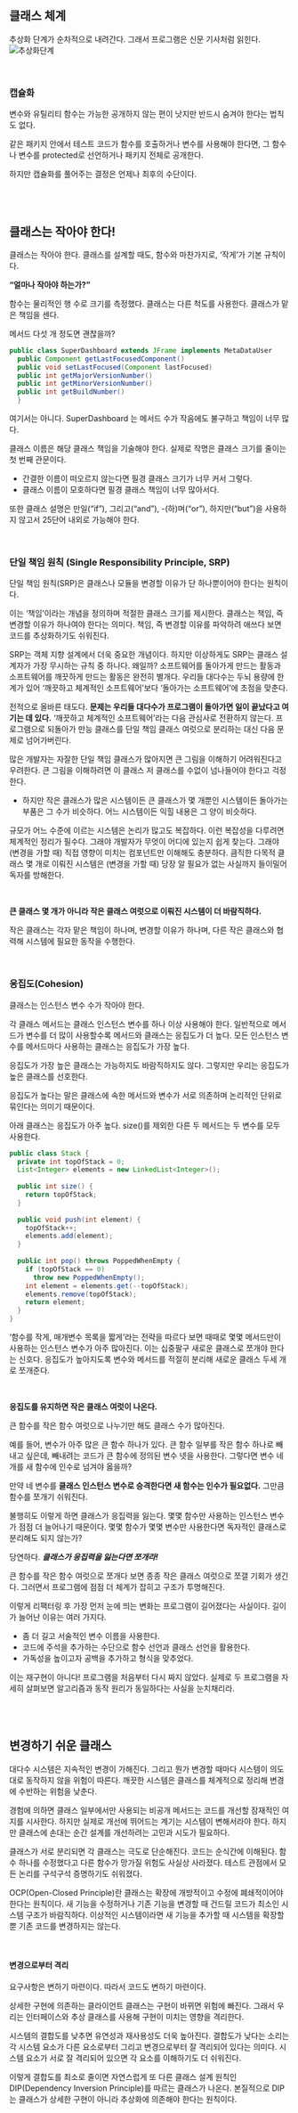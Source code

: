 ## 클래스 체계

추상화 단계가 순차적으로 내려간다. 그래서 프로그램은 신문 기사처럼 읽힌다.
![추상화단계](https://velog.velcdn.com/images/shin_mg/post/29027362-0373-4e93-888a-5695b7b4db4e/image.png)

<br>

### 캡슐화
변수와 유틸리티 함수는 가능한 공개하지 않는 편이 낫지만 반드시 숨겨야 한다는 법칙도 없다.

같은 패키지 안에서 테스트 코드가 함수를 호출하거나 변수를 사용해야 한다면, 그 함수나 변수를 protected로 선언하거나 패키지 전체로 공개한다.

하지만 캡슐화를 풀어주는 결정은 언제나 최후의 수단이다.

<br><br>

## 클래스는 작아야 한다!

클래스는 작아야 한다. 클래스를 설계할 때도, 함수와 마찬가지로, ‘작게’가 기본 규칙이다.

**“얼마나 작아야 하는가?”**

함수는 물리적인 행 수로 크기를 측정했다. 클래스는 다른 척도를 사용한다. 클래스가 맡은 책임을 센다.


메서드 다섯 개 정도면 괜찮을까? 

```java
public class SuperDashboard extends JFrame implements MetaDataUser 
  public Component getLastFocusedComponent()
  public void setLastFocused(Component lastFocused)
  public int getMajorVersionNumber()
  public int getMinorVersionNumber()
  public int getBuildNumber() 
  }
```

여기서는 아니다. SuperDashboard 는 메서드 수가 작음에도 불구하고 책임이 너무 많다.


클래스 이름은 해당 클래스 책임을 기술해야 한다. 실제로 작명은 클래스 크기를 줄이는 첫 번째 관문이다. 

- 간결한 이름이 떠오르지 않는다면 필경 클래스 크기가 너무 커서 그렇다. 
- 클래스 이름이 모호하다면 필경 클래스 책임이 너무 많아서다.

또한 클래스 설명은 만일(“if”), 그리고(“and”), -(하)며(“or”), 하지만(“but”)을 사용하지 않고서 25단어 내외로 가능해야 한다.

<br>

### 단일 책임 원칙 (Single Responsibility Principle, SRP)

단일 책임 원칙(SRP)은 클래스나 모듈을 변경할 이유가 단 하나뿐이어야 한다는 원칙이다.

이는 ‘책임’이라는 개념을 정의하며 적절한 클래스 크기를 제시한다. 클래스는 책임, 즉 변경할 이유가 하나여야 한다는 의미다. 책임, 즉 변경할 이유를 파악하려 애쓰다 보면 코드를 추상화하기도 쉬워진다.


SRP는 객체 지향 설계에서 더욱 중요한 개념이다. 하지만 이상하게도 SRP는 클래스 설계자가 가장 무시하는 규칙 중 하나다. 왜일까? 소프트웨어를 돌아가게 만드는 활동과 소프트웨어를 깨끗하게 만드는 활동은 완전히 별개다. 우리들 대다수는 두뇌 용량에 한계가 있어 ‘깨끗하고 체계적인 소프트웨어’보다 ‘돌아가는 소프트웨어’에 초점을 맞춘다. 

전적으로 올바른 태도다. **문제는 우리들 대다수가 프로그램이 돌아가면 일이 끝났다고 여기는 데 있다.** ‘깨끗하고 체계적인 소프트웨어’라는 다음 관심사로 전환하지 않는다. 프로그램으로 되돌아가 만능 클래스를 단일 책임 클래스 여럿으로 분리하는 대신 다음 문제로 넘어가버린다.


많은 개발자는 자잘한 단일 책임 클래스가 많아지면 큰 그림을 이해하기 어려워진다고 우려한다. 큰 그림을 이해하려면 이 클래스 저 클래스를 수없이 넘나들어야 한다고 걱정한다.
- 하지만 작은 클래스가 많은 시스템이든 큰 클래스가 몇 개뿐인 시스템이든 돌아가는 부품은 그 수가 비슷하다. 어느 시스템이든 익힐 내용은 그 양이 비슷하다.


규모가 어느 수준에 이르는 시스템은 논리가 많고도 복잡하다. 이런 복잡성을 다루려면 체계적인 정리가 필수다. 그래야 개발자가 무엇이 어디에 있는지 쉽게 찾는다. 그래야 (변경을 가할 때) 직접 영향이 미치는 컴포넌트만 이해해도 충분하다. 큼직한 다목적 클래스 몇 개로 이뤄진 시스템은 (변경을 가할 때) 당장 알 필요가 없는 사실까지 들이밀어 독자를 방해한다.

<br>

**큰 클래스 몇 개가 아니라 작은 클래스 여럿으로 이뤄진 시스템이 더 바람직하다.** 

작은 클래스는 각자 맡은 책임이 하나며, 변경할 이유가 하나며, 다른 작은 클래스와 협력해 시스템에 필요한 동작을 수행한다.


<br>

### 응집도(Cohesion)

클래스는 인스턴스 변수 수가 작아야 한다. 

각 클래스 메서드는 클래스 인스턴스 변수를 하나 이상 사용해야 한다. 일반적으로 메서드가 변수를 더 많이 사용할수록 메서드와 클래스는 응집도가 더 높다. 모든 인스턴스 변수를 메서드마다 사용하는 클래스는 응집도가 가장 높다.


응집도가 가장 높은 클래스는 가능하지도 바람직하지도 않다. 그렇지만 우리는 응집도가 높은 클래스를 선호한다. 

응집도가 높다는 말은 클래스에 속한 메서드와 변수가 서로 의존하며 논리적인 단위로 묶인다는 의미기 때문이다.


아래 클래스는 응집도가 아주 높다. size()를 제외한 다른 두 메서드는 두 변수를 모두 사용한다.
```java
public class Stack {
  private int topOfStack = 0;
  List<Integer> elements = new LinkedList<Integer>();
  
  public int size() { 
    return topOfStack;
  }
  
  public void push(int element) { 
    topOfStack++; 
    elements.add(element);
  }
  
  public int pop() throws PoppedWhenEmpty {
    if (topOfStack == 0)
      throw new PoppedWhenEmpty();
    int element = elements.get(--topOfStack); 
    elements.remove(topOfStack);
    return element;
  } 
}
```

‘함수를 작게, 매개변수 목록을 짧게’라는 전략을 따르다 보면 때때로 몇몇 메서드만이 사용하는 인스턴스 변수가 아주 많아진다. 이는 십중팔구 새로운 클래스로 쪼개야 한다는 신호다. 응집도가 높아지도록 변수와 메서드를 적절히 분리해 새로운 클래스 두세 개로 쪼개준다.

<br>

**응집도를 유지하면 작은 클래스 여럿이 나온다.**

큰 함수를 작은 함수 여럿으로 나누기만 해도 클래스 수가 많아진다.

예를 들어, 변수가 아주 많은 큰 함수 하나가 있다. 큰 함수 일부를 작은 함수 하나로 빼내고 싶은데, 빼내려는 코드가 큰 함수에 정의된 변수 넷을 사용한다. 그렇다면 변수 네 개를 새 함수에 인수로 넘겨야 옳을까? 

만약 네 변수를 **클래스 인스턴스 변수로 승격한다면 새 함수는 인수가 필요없다.** 그만큼 함수를 쪼개기 쉬워진다.

불행히도 이렇게 하면 클래스가 응집력을 잃는다. 몇몇 함수만 사용하는 인스턴스 변수가 점점 더 늘어나기 때문이다. 몇몇 함수가 몇몇 변수만 사용한다면 독자적인 클래스로 분리해도 되지 않는가? 

당연하다. **_클래스가 응집력을 잃는다면 쪼개라!_**



큰 함수를 작은 함수 여럿으로 쪼개다 보면 종종 작은 클래스 여럿으로 쪼갤 기회가 생긴다. 그러면서 프로그램에 점점 더 체계가 잡히고 구조가 투명해진다.

이렇게 리팩터링 후 가장 먼저 눈에 띄는 변화는 프로그램이 길어졌다는 사실이다. 길이가 늘어난 이유는 여러 가지다.

- 좀 더 길고 서술적인 변수 이름을 사용한다. 
- 코드에 주석을 추가하는 수단으로 함수 선언과 클래스 선언을 활용한다. 
- 가독성을 높이고자 공백을 추가하고 형식을 맞추었다.


이는 재구현이 아니다! 프로그램을 처음부터 다시 짜지 않았다. 실제로 두 프로그램을 자세히 살펴보면 알고리즘과 동작 원리가 동일하다는 사실을 눈치채리라.


<br><br>


## 변경하기 쉬운 클래스

대다수 시스템은 지속적인 변경이 가해진다. 그리고 뭔가 변경할 때마다 시스템이 의도대로 동작하지 않을 위험이 따른다. 깨끗한 시스템은 클래스를 체계적으로 정리해 변경에 수반하는 위험을 낮춘다.

경험에 의하면 클래스 일부에서만 사용되는 비공개 메서드는 코드를 개선할 잠재적인 여지를 시사한다. 하지만 실제로 개선에 뛰어드는 계기는 시스템이 변해서라야 한다. 하지만 클래스에 손대는 순간 설계를 개선하려는 고민과 시도가 필요하다.



클래스가 서로 분리되면 각 클래스는 극도로 단순해진다. 코드는 순식간에 이해된다. 함수 하나를 수정했다고 다른 함수가 망가질 위험도 사실상 사라졌다. 테스트 관점에서 모든 논리를 구석구석 증명하기도 쉬워졌다. 



OCP(Open-Closed Principle)란 클래스는 확장에 개방적이고 수정에 폐쇄적이어야 한다는 원칙이다. 
새 기능을 수정하거나 기존 기능을 변경할 때 건드릴 코드가 최소인 시스템 구조가 바람직하다. 이상적인 시스템이라면 새 기능을 추가할 때 시스템을 확장할 뿐 기존 코드를 변경하지는 않는다.

<br>

#### 변경으로부터 격리

요구사항은 변하기 마련이다. 따라서 코드도 변하기 마련이다.

상세한 구현에 의존하는 클라이언트 클래스는 구현이 바뀌면 위험에 빠진다. 그래서 우리는 인터페이스와 추상 클래스를 사용해 구현이 미치는 영향을 격리한다.


시스템의 결합도를 낮추면 유연성과 재사용성도 더욱 높아진다. 결합도가 낮다는 소리는 각 시스템 요소가 다른 요소로부터 그리고 변경으로부터 잘 격리되어 있다는 의미다. 시스템 요소가 서로 잘 격리되어 있으면 각 요소를 이해하기도 더 쉬워진다.


이렇게 결합도를 최소로 줄이면 자연스럽게 또 다른 클래스 설계 원칙인 DIP(Dependency Inversion Principle)를 따르는 클래스가 나온다. 본질적으로 DIP는 클래스가 상세한 구현이 아니라 추상화에 의존해야 한다는 원칙이다.
